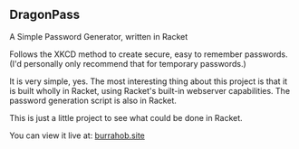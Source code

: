 ## DragonPass

A Simple Password Generator, written in Racket

Follows the XKCD method to create secure, easy to remember passwords. (I'd personally only recommend that for temporary passwords.)

It is very simple, yes. The most interesting thing about this project is that it is built wholly in Racket, using Racket's built-in webserver capabilities. The password generation script is also in Racket. 

This is just a little project to see what could be done in Racket. 

You can view it live at: [burrahob.site](http://burrahob.site/)